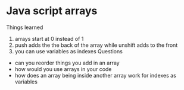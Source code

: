 # Java script arrays
Things learned 
1. arrays start at 0 instead of 1
2. push adds the the back of the array while unshift adds to the front
3. you can use variables as indexes
Questions
- can you reorder things you add in an array
- how would you use arrays in your code
- how does an array being inside another array work for indexes as variables
